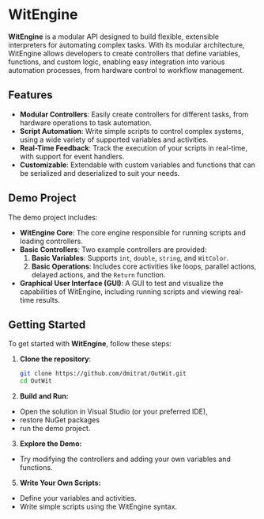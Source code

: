 # WitEngine

**WitEngine** is a modular API designed to build flexible, extensible interpreters for automating complex tasks. With its modular architecture, WitEngine allows developers to create controllers that define variables, functions, and custom logic, enabling easy integration into various automation processes, from hardware control to workflow management.

## Features

- **Modular Controllers**: Easily create controllers for different tasks, from hardware operations to task automation.
- **Script Automation**: Write simple scripts to control complex systems, using a wide variety of supported variables and activities.
- **Real-Time Feedback**: Track the execution of your scripts in real-time, with support for event handlers.
- **Customizable**: Extendable with custom variables and functions that can be serialized and deserialized to suit your needs.

## Demo Project

The demo project includes:
- **WitEngine Core**: The core engine responsible for running scripts and loading controllers.
- **Basic Controllers**: Two example controllers are provided:
  1. **Basic Variables**: Supports `int`, `double`, `string`, and `WitColor`.
  2. **Basic Operations**: Includes core activities like loops, parallel actions, delayed actions, and the `Return` function.
- **Graphical User Interface (GUI)**: A GUI to test and visualize the capabilities of WitEngine, including running scripts and viewing real-time results.

## Getting Started

To get started with **WitEngine**, follow these steps:

1. **Clone the repository**:
   ```bash
   git clone https://github.com/dmitrat/OutWit.git
   cd OutWit

2. **Build and Run:**
- Open the solution in Visual Studio (or your preferred IDE),
- restore NuGet packages
-  run the demo project.

3. **Explore the Demo:**
   
- Try modifying the controllers and adding your own variables and functions.

5. **Write Your Own Scripts:**

- Define your variables and activities.
- Write simple scripts using the WitEngine syntax.
